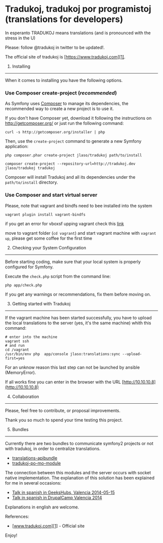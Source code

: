 Tradukoj, tradukoj por programistoj (translations for developers)
===================================

In esperanto TRADUKOJ means translations (and is pronounced with the stress in the U)

Please: follow @tradukoj in twitter to be updated!.

The official site of tradukoj is [https://www.tradukoj.com][1].

1) Installing
-------------

When it comes to installing you have the following options.

### Use Composer create-project (*recommended*)

As Symfony uses [Composer][2] to manage its dependencies, the recommended way
to create a new project is to use it.

If you don't have Composer yet, download it following the instructions on
http://getcomposer.org/ or just run the following command:

    curl -s http://getcomposer.org/installer | php

Then, use the `create-project` command to generate a new Symfony application:

    php composer.phar create-project jlaso/tradukoj path/to/install
    
    composer create-project --repository-url=http://tradukoj.dev  jlaso/tradukoj tradukoj

Composer will install Tradukoj and all its dependencies under the
`path/to/install` directory.

### Use Composer and start virtual server

Please, note that vagrant and bindfs need to bee installed into the system

    vagrant plugin install vagrant-bindfs
    
if you get an error for vboxsf upping vagrant check this [link](http://stackoverflow.com/questions/22717428/vagrant-error-failed-to-mount-folders-in-linux-guest) 

move to vagrant folder (```cd vagrant```) and start vagrant machine with ```vagrant up```, please get some coffee for the first time



2) Checking your System Configuration
-------------------------------------

Before starting coding, make sure that your local system is properly
configured for Symfony.

Execute the `check.php` script from the command line:

    php app/check.php

If you get any warnings or recommendations, fix them before moving on.


3) Getting started with Tradukoj
-------------------------------

If the vagrant machine has been started successfully, you have to upload the local translations to the server (yes, it's the same machine) whith this command:

```
# enter into the machine
vagrant ssh
# and run
cd /vagrant
/usr/bin/env php  app/console jlaso:translations:sync --upload-first=yes
```

For an unknow reason this last step can not be launched by ansible (MemoryError).


If all works fine you can enter in the browser with the URL [http://10.10.10.8](http://10.10.10.8)


4) Collaboration
----------------

Please, feel free to contribute, or proposal improvements.

Thank you so much to spend your time testing this project.


5) Bundles
----------

Currently there are two bundles to communicate symfony2 projects or not with tradukoj, in order to centralize translations.

- [translations-apibundle](https://github.com/jlaso/translations-apibundle)
- [tradukoj-po-mo-module](https://github.com/jlaso/tradukoj-po-mo-module)

The connection between this modules and the server occurs with socket native implementation. The explanation of this solution has been explained for me in several occasions:

- [Talk in spanish in GeeksHubs, Valencia 2014-05-15](http://youtu.be/zjZG3eY_QNg)
- [Talk in spanish in DrupalCamp Valencia 2014](https://vimeo.com/channels/drupalcampspain2014/98160710)

Explanations in english are welcome.



References:

  * [www.tradukoj.com][1] - Official site
   
Enjoy!

[1]:  https://www.tradukoj.com
[2]:  http://getcomposer.org

